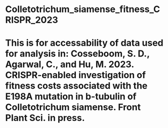 # Colletotrichum_siamense_fitness_CRISPR_2023
# This is for accessability of data used for analysis in: Cosseboom, S. D., Agarwal, C., and Hu, M. 2023. CRISPR-enabled investigation of fitness costs associated with the E198A mutation in b-tubulin of Colletotrichum siamense. Front Plant Sci. in press.
